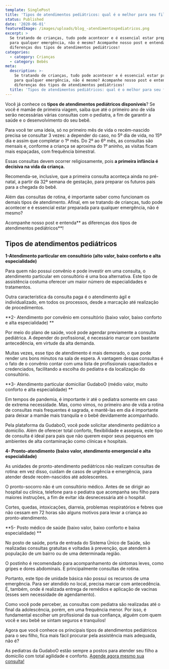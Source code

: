 ```yaml
---
template: SinglePost
title: 'Tipos de atendimentos pediátricos: qual é o melhor para seu filho'
status: Published
date: '2020-06-01'
featuredImage: /images/uploads/blog_-atendimentospediatricos.png
excerpt: >
  Se tratando de crianças, tudo pode acontecer e é essencial estar preparada
  para qualquer emergência, não é mesmo? Acompanhe nosso post e entenda as
  diferenças dos tipos de atendimentos pediátricos!
categories:
  - category: Crianças
  - category: Bebês
meta:
  description: >-
    Se tratando de crianças, tudo pode acontecer e é essencial estar preparada
    para qualquer emergência, não é mesmo? Acompanhe nosso post e entenda as
    diferenças dos tipos de atendimentos pediátricos!
  title: 'Tipos de atendimentos pediátricos: qual é o melhor para seu filho'
---
```

Você já conhece os **tipos de atendimentos pediátricos disponíveis**? Se você é mamãe de primeira viagem, saiba que até o primeiro ano de vida serão necessárias várias consultas com o pediatra, a fim de garantir a saúde e o desenvolvimento do seu bebê.

Para você ter uma ideia, só no primeiro mês de vida o recém-nascido precisa se consultar 3 vezes: a depender do caso, no 5º dia de vida, no 15º dia e assim que completar o 1º mês. Do 2º ao 6º mês, as consultas são mensais e, conforme a criança se aproxima do 1º aninho, as visitas ficam mais espaçadas, com frequência bimestral.

Essas consultas devem ocorrer religiosamente, pois **a primeira infância é decisiva na vida da criança.**

Recomenda-se, inclusive, que a primeira consulta aconteça ainda no pré-natal, a partir da 32ª semana de gestação, para preparar os futuros pais para a chegada do bebê.

Além das consultas de rotina, é importante saber como funcionam os demais tipos de atendimento. Afinal, em se tratando de crianças, tudo pode acontecer e é essencial estar preparada para qualquer emergência, não é mesmo?

Acompanhe nosso post e entenda** as diferenças dos tipos de atendimentos pediátricos**!

## Tipos de atendimentos pediátricos

**1-Atendimento particular em consultório (alto valor, baixo conforto e alta especialidade)**

Para quem não possui convênio e pode investir em uma consulta, o atendimento particular em consultório é uma boa alternativa. Este tipo de assistência costuma oferecer um maior número de especialidades e tratamentos.

Outra característica da consulta paga é o atendimento ágil e individualizado, em todos os processos, desde a marcação até realização de procedimentos.

**2- Atendimento por convênio em consultório (baixo valor, baixo conforto e alta especialidade)
**

Por meio do plano de saúde, você pode agendar previamente a consulta pediátrica. A depender do profissional, é necessário marcar com bastante antecedência, em virtude da alta demanda.

Muitas vezes, esse tipo de atendimento é mais demorado, o que pode render uns bons minutos na sala de espera. A vantagem dessas consultas é o fato de o convênio contar com uma lista de profissionais capacitados e credenciados, facilitando a escolha do pediatra e da localização do consultório. 

**3- Atendimento particular domiciliar GudaboO (médio valor, muito conforto e alta especialidade)
**

Em tempos de pandemia, é importante ir até o pediatra somente em caso de extrema necessidade. Mas, como vimos, no primeiro ano de vida a rotina de consultas mais frequentes é sagrada, e mantê-las em dia é importante para deixar a mamãe mais tranquila e o bebê devidamente acompanhado.

Pela plataforma da GudaboO, você pode solicitar atendimento pediátrico a domicílio. Além de oferecer total conforto, flexibilidade e assepsia, este tipo de consulta é ideal para pais que não querem expor seus pequenos em ambientes de alta contaminação como clínicas e hospitais.

**4- Pronto-atendimento (baixo valor, atendimento emergencial e alta especialidade)**

As unidades de pronto-atendimento pediátricos não realizam consultas de rotina: em vez disso, cuidam de casos de urgência e emergência, para atender desde recém-nascidos até adolescentes.

O pronto-socorro não é um consultório médico. Antes de se dirigir ao hospital ou clínica, telefone para o pediatra que acompanha seu filho para maiores instruções, a fim de evitar ida desnecessária até o hospital. 

Cortes, quedas, intoxicações, diarreia, problemas respiratórios e febres que não cessam em 72 horas são alguns motivos para levar a criança ao pronto-atendimento.

**5- Posto médico de saúde (baixo valor, baixo conforto e baixa especialidade)
**

No posto de saúde, porta de entrada do Sistema Único de Saúde, são realizadas consultas gratuitas e voltadas à prevenção, que atendem à população de um bairro ou de uma determinada região. 

O postinho é recomendado para acompanhamento de sintomas leves, como gripes e dores abdominais. E principalmente consultas de rotina.

Portanto, este tipo de unidade básica não possui os recursos de uma emergência. Para ser atendido no local, precisa marcar com antecedência. É, também, onde é realizada entrega de remédios e aplicação de vacinas (esses sem necessidade de agendamento).

Como você pode perceber, as consultas com pediatra são realizadas até o final da adolescência, porém, em uma frequência menor. Por isso, é fundamental escolher um profissional da sua confiança, alguém com quem você e seu bebê se sintam seguros e tranquilos!

Agora que você conhece os principais tipos de atendimentos pediátricos para o seu filho, fica mais fácil procurar pela assistência mais adequada, não é?

As pediatras da GudaboO estão sempre a postos para atender seu filho a domicílio com total agilidade e conforto. [Agende agora mesmo sua consulta!](https://wa.me/551131819115?text=Quero%20uma%20pediatra%20agora.%20Como%20funciona%3F)
